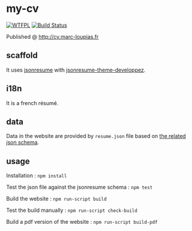 
# my-cv

[![WTFPL](http://www.wtfpl.net/wp-content/uploads/2012/12/wtfpl-badge-4.png)](http://wtfpl.net)
[![Build Status](https://travis-ci.org/MarcLoupias/my-cv.svg?branch=master)](https://travis-ci.org/MarcLoupias/my-cv)

Published @ http://cv.marc-loupias.fr

## scaffold

It uses [jsonresume](https://jsonresume.org) with [jsonresume-theme-developpez](https://github.com/MarcLoupias/jsonresume-theme-developpez).

## i18n

It is a french résumé.

## data

Data in the website are provided by `resume.json` file based on [the related json schema](https://jsonresume.org/schema/).

## usage

Installation : `npm install`

Test the json file against the jsonresume schema : `npm test`

Build the website : `npm run-script build`

Test the build manually : `npm run-script check-build`

Build a pdf version of the website : `npm run-script build-pdf`
